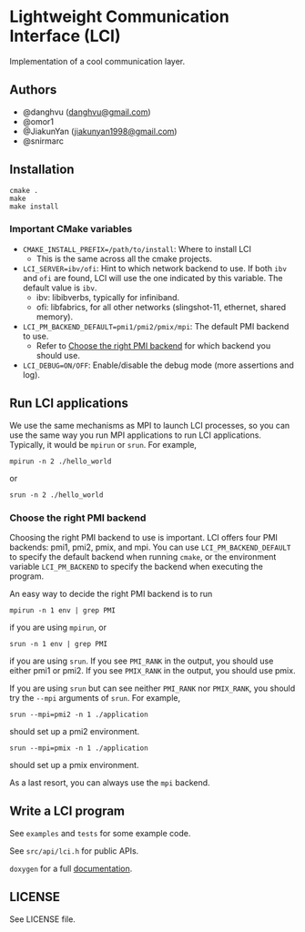 # Lightweight Communication Interface (LCI)
Implementation of a cool communication layer.

## Authors

- \@danghvu (danghvu@gmail.com)
- \@omor1
- \@JiakunYan (jiakunyan1998@gmail.com)
- \@snirmarc

## Installation
```
cmake .
make
make install
```

### Important CMake variables
- `CMAKE_INSTALL_PREFIX=/path/to/install`: Where to install LCI
  - This is the same across all the cmake projects.
- `LCI_SERVER=ibv/ofi`: Hint to which network backend to use. If both `ibv` and `ofi` are found, LCI will use the one
indicated by this variable. The default value is `ibv`.
  - ibv: libibverbs, typically for infiniband.
  - ofi: libfabrics, for all other networks (slingshot-11, ethernet, shared memory).
- `LCI_PM_BACKEND_DEFAULT=pmi1/pmi2/pmix/mpi`: The default PMI backend to use.
  - Refer to [Choose the right PMI backend](#choose-the-right-pmi-backend) 
    for which backend you should use.
- `LCI_DEBUG=ON/OFF`: Enable/disable the debug mode (more assertions and log).

## Run LCI applications

We use the same mechanisms as MPI to launch LCI processes, so you can use the same way
you run MPI applications to run LCI applications. Typically, it would be `mpirun` or
`srun`. For example,
```
mpirun -n 2 ./hello_world
```
or
```
srun -n 2 ./hello_world
```

### Choose the right PMI backend
Choosing the right PMI backend to use is important. LCI offers four PMI backends: pmi1,
pmi2, pmix, and mpi. You can use `LCI_PM_BACKEND_DEFAULT` to specify the default
backend when running `cmake`, or the environment variable `LCI_PM_BACKEND` to specify
the backend when executing the program.

An easy way to decide the right PMI backend is to run
```
mpirun -n 1 env | grep PMI
```
if you are using `mpirun`, or
```
srun -n 1 env | grep PMI
```
if you are using `srun`. If you see `PMI_RANK` in the output, you should use either pmi1
or pmi2. If you see `PMIX_RANK` in the output, you should use pmix.

If you are using `srun` but can see neither `PMI_RANK` nor `PMIX_RANK`, you should try
the `--mpi` arguments of `srun`. For example,
```
srun --mpi=pmi2 -n 1 ./application
```
should set up a pmi2 environment.
```
srun --mpi=pmix -n 1 ./application
```
should set up a pmix environment.

As a last resort, you can always use the `mpi` backend.

## Write a LCI program

See `examples` and `tests` for some example code.

See `src/api/lci.h` for public APIs.

`doxygen` for a full [documentation](https://uiuc-hpc.github.io/LC/).

## LICENSE
See LICENSE file.
